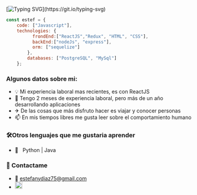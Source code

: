 

[![Typing SVG](https://readme-typing-svg.herokuapp.com?font=Architects+Daughter&color=AB46D2&size=30&lines=console.log("Hola,+soy+Estef");y+soy+desarrolladora+web)](https://git.io/typing-svg)



```javascript
const estef = {    
    code: ["Javascript"],
    technologies: {
          frondEnd:["ReactJS","Redux", "HTML", "CSS"],
          backEnd:["nodeJs", "express"],
          orm: ["sequelize"]
        },
        databases: ["PostgreSQL", "MySql"]       
    };
```

<h3> Algunos datos sobre mi: </h3>

- 💡 Mi experiencia laboral mas recientes, es con ReactJS
- 🌱 Tengo 2 meses de experiencia laboral, pero más de un año desarrollando aplicaciones
- ✈ De las cosas que más disfruto hacer es viajar y conocer personas
- 📫 En mis tiempos libres me gusta leer sobre el comportamiento humano 

<h3>🛠Otros lenguajes que me gustaria aprender</h3>

- 🧠 &nbsp; Python | Java 

<h3>👋 Contactame</h3>
  
- 📧 estefanydiaz75@gmail.com
- <a href="https://www.linkedin.com/in/estefany-diaz-guizao/"><img src="https://cdn.jsdelivr.net/npm/simple-icons@3.0.1/icons/linkedin.svg" height="20"     width="20" /></a>
  

  

